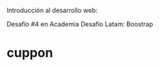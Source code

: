 <p>Introducción al desarrollo web:</p>
<p>Desafío #4 en Academia Desafío Latam: Boostrap</p>

# cuppon
